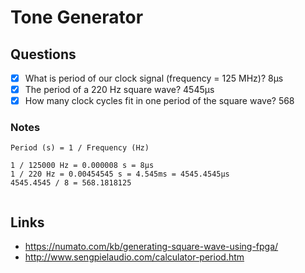 # Tone Generator

## Questions

- [x] What is period of our clock signal (frequency = 125 MHz)? 8µs
- [x] The period of a 220 Hz square wave? 4545µs
- [x] How many clock cycles fit in one period of the square wave? 568

### Notes
```
Period (s) = 1 / Frequency (Hz)

1 / 125000 Hz = 0.000008 s = 8µs
1 / 220 Hz = 0.00454545 s = 4.545ms = 4545.4545µs
4545.4545 / 8 = 568.1818125


```

## Links
- https://numato.com/kb/generating-square-wave-using-fpga/
- http://www.sengpielaudio.com/calculator-period.htm
